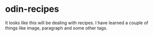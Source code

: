 # odin-recipes

It looks like this will be dealing with recipes.
I have learned a couple of things like image, paragraph and some other tags.
